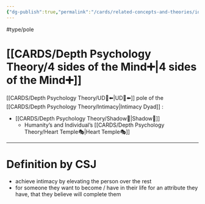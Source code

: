 ```yaml
---
{"dg-publish":true,"permalink":"/cards/related-concepts-and-theories/idolatry/","created":"2022-12-20T15:48:12.129+01:00","updated":"2023-05-04T17:42:45.627+02:00"}
---
```


#type/pole 

# [[CARDS/Depth Psychology Theory/4 sides of the Mind➕\|4 sides of the Mind➕]]
[[CARDS/Depth Psychology Theory/UD👤⬅️\|UD👤⬅️]] pole of the [[CARDS/Depth Psychology Theory/Intimacy\|Intimacy Dyad]] :
- [[CARDS/Depth Psychology Theory/Shadow👤\|Shadow👤]] 
	- Humanity’s and Individual’s [[CARDS/Depth Psychology Theory/Heart Temple🎭\|Heart Temple🎭]] 
---
# Definition by CSJ 
- achieve intimacy by elevating the person over the rest 
- for someone they want to become / have in their life for an attribute they have, that they believe will complete them 